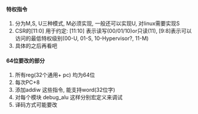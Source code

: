 

#### 特权指令

1. 分为M,S, U三种模式, M必须实现, 一般还可以实现U, 对linux需要实现S
2. CSR的[11:0] 用于约定: [11:10] 表示读写(00/01/10)or只读(11), [9:8]表示可以访问的最低特权级别(00-U, 01-S, 10-Hypervisor?, 11-M)
3. 具体的之后再看吧



#### 64位要改的部分

1. 所有reg(32个通用+ pc) 均为64位
2. 每次PC+8
3. 添加addiw 这些指令, 能支持word(32位字)
4. 对每个模块 debug_alu 这样分别宏定义来调试
5. 译码方式可能要改

